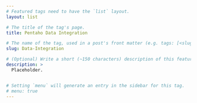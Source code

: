 ```yaml
---
# Featured tags need to have the `list` layout.
layout: list

# The title of the tag's page.
title: Pentaho Data Integration

# The name of the tag, used in a post's front matter (e.g. tags: [<slug>]).
slug: Data-Integration

# (Optional) Write a short (~150 characters) description of this featured tag.
description: >
  Placeholder.


# Setting `menu` will generate an entry in the sidebar for this tag.
# menu: true
---
```

